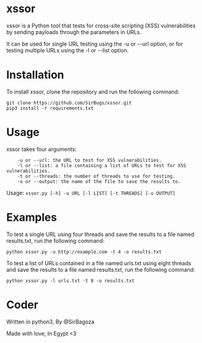 # xssor
xssor is a Python tool that tests for cross-site scripting (XSS) vulnerabilities by sending payloads through the parameters in URLs.

It can be used for single URL testing using the -u or --url option, or for testing multiple URLs using the -l or --list option.

# Installation
To install xssor, clone the repository and run the following command:
```
git clone https://github.com/SirBugs/xssor.git
pip3 install -r requirements.txt
```

# Usage
xssor takes four arguments:
```
    -u or --url: the URL to test for XSS vulnerabilities.
    -l or --list: a file containing a list of URLs to test for XSS vulnerabilities.
    -t or --threads: the number of threads to use for testing.
    -o or --output: the name of the file to save the results to.
```
Usage:
```xssor.py [-h] -u URL [-l LIST] [-t THREADS] [-o OUTPUT]```

# Examples
To test a single URL using four threads and save the results to a file named results.txt, run the following command:

```
python xssor.py -u http://example.com -t 4 -o results.txt
```

To test a list of URLs contained in a file named urls.txt using eight threads and save the results to a file named results.txt, run the following command:

```
python xssor.py -l urls.txt -t 8 -o results.txt
```

# Coder
Written in python3, By @SirBagoza

Made with love, In Egypt <3
